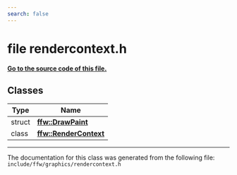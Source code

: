 ```yaml
---
search: false
---
```


# file rendercontext.h

**[Go to the source code of this file.](rendercontext_8h_source.md)**
## Classes

|Type|Name|
|-----|-----|
|struct|[**ffw::DrawPaint**](structffw_1_1_draw_paint.md)|
|class|[**ffw::RenderContext**](classffw_1_1_render_context.md)|




----------------------------------------
The documentation for this class was generated from the following file: `include/ffw/graphics/rendercontext.h`
